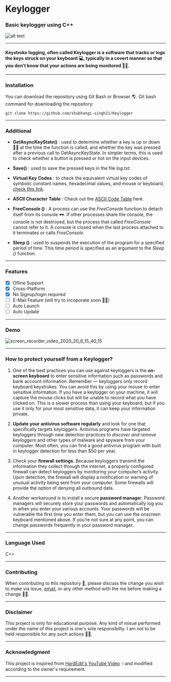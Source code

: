 # Keylogger

### Basic keylogger using C++

![alt text](https://www.macitynet.it/wp-content/uploads/2017/12/Keylogger740.jpg "Keylogger")
____
#### Keystroke logging, often called Keylogger is a software that tracks or logs the keys struck on your keyboard 💻, typically in a covert manner so that you don't know that your actions are being monitored 👩‍💻.
____
### Installation
 You can download the repository using Git Bash or Browser 🌎.
 Git bash command for downloading the repository:
```console
git clone https://github.com/shubhangi-singh21/Keylogger
```
____
### Additional
- **GetAsyncKeyState()** : used to determine whether a key is up or down 🔼🔽 at the time the function is called, and whether the key was pressed after a previous call to GetAsyncKeyState. In simpler terms, this is used to check whether a button is pressed or not on the input devices. 


- **Save()** : used to save the pressed keys in the file *log.txt*.


- **Virtual Key Codes** : to check the equivalent virtual key codes of symbolic constant names, hexadecimal values, and mouse or keyboard, [check this link](https://docs.microsoft.com/en-us/windows/win32/inputdev/virtual-key-codes "Microsoft VirtualKey Codes").


- **ASCII Character Table** : Check out the [ASCII Code Table](http://www.asciitable.com/ "ASCII Table") here.


- **FreeConsole ()** : A process can use the *FreeConsole* function to detach itself from its console 🕶. If other processes share the console, the console is not destroyed, but the process that called *FreeConsole* cannot refer to it. A console is closed when the last process attached to it terminates or calls *FreeConsole*. 


- **Sleep ()** : used to suspends the execution of the program for a specified period of time. This time period is specified as an argument to the *Sleep ()* function.
____
### Features
- [x] Ofline Support
- [x] Cross-Platform
- [x] No Signup/login required
- [ ] E-Mail Feature (will try to incoporate soon 👩‍💻)
- [ ] Auto Launch
- [ ] Auto Update
____
### Demo

![screen_recorder_video_2020_20_6_15_40_15](https://user-images.githubusercontent.com/66862125/85199981-592a9400-b311-11ea-9219-66cef3c09433.gif)

____
### How to protect yourself from a Keylogger?

1.	One of the best practices you can use against keyloggers is the **on-screen keyboard** to enter sensitive information such as passwords and bank account information. Remember — keyloggers only record keyboard keystrokes. You can avoid this by using your mouse to enter sensitive information. If you have a keylogger on your machine, it will capture the mouse clicks but will be unable to record what you have clicked on. This is a slower process than using your keyboard, but if you use it only for your most sensitive data, it can keep your information private.


2.	**Update your antivirus software regularly** and look for one that specifically targets keyloggers. Antivirus programs have targeted keyloggers through new detection practices to *discover and remove keyloggers* and other types of malware and spyware from your computer. Most often, you can find a good antivirus program with built in keylogger detection for less than $50 per year.


3.	Check your **firewall settings**. Because keyloggers transmit the information they collect through the internet, a properly configured firewall can detect keyloggers by monitoring your computer’s activity. Upon detection, the firewall will display a notification or warning of unusual activity being sent from your computer. Some firewalls will provide the option of denying all outbound data.


4.	Another workaround is to install a secure **password manage**r. Password managers will securely store your passwords and automatically log you in when you enter your various accounts. Your passwords will be vulnerable the first time you enter them, but you can use the onscreen keyboard mentioned above. If you’re not sure at any point, you can change passwords frequently in your password manager.

____
### Language Used
 C++
____
### Contributing
When contributing to this repository 🍴, please discuss the change you wish to make via issue, [email](mailto:singhshubhangi211@gmail.com), or any other method with the me before making a change 🙋‍♂️.
____
### Disclaimer
 This project is only for educational purpose. Any kind of misue performed under the name of this project is one's sole responsibilty. I am not to be held responsible for any such actions 💁‍♀️.
____
### Acknowledgment 
 This project is inspired from [HardEdit's YouTube Video](https://www.youtube.com/user/HazardEdit "HazardEdit YouTube Link") ✨and modified according to the owner's requirement.
____

